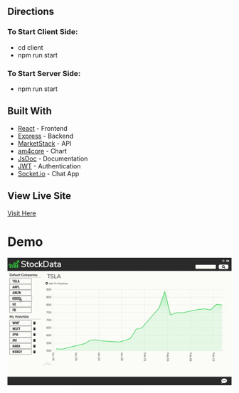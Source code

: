 ## Directions
### To Start Client Side:
* cd client
* npm run start

### To Start Server Side:
* npm run start

## Built With

* [React](https://reactjs.org/) - Frontend
* [Express](https://expressjs.com/) - Backend
* [MarketStack](https://marketstack.com/) - API
* [am4core](https://www.amcharts.com/docs/v4/) - Chart
* [JsDoc](https://jsdoc.app/) - Documentation
* [JWT](https://jwt.io/) - Authentication
* [Socket.io](https://socket.io/) - Chat App

## View Live Site
[Visit Here](https://fullstack-stockmarket-app.herokuapp.com/)

# Demo
![](stockapp-demo.gif)
